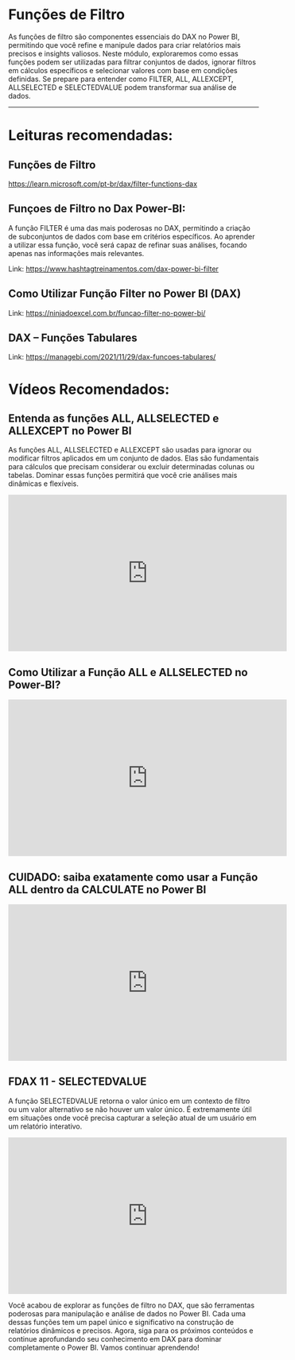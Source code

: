 # Funções de Filtro
 
As funções de filtro são componentes essenciais do DAX no Power BI, permitindo que você refine e manipule dados para criar relatórios mais precisos e insights valiosos. Neste módulo, exploraremos como essas funções podem ser utilizadas para filtrar conjuntos de dados, ignorar filtros em cálculos específicos e selecionar valores com base em condições definidas. Se prepare para entender como FILTER, ALL, ALLEXCEPT, ALLSELECTED e SELECTEDVALUE podem transformar sua análise de dados.

---

# Leituras recomendadas:

## Funções de Filtro

https://learn.microsoft.com/pt-br/dax/filter-functions-dax
 
## Funçoes de Filtro no Dax Power-BI:

A função FILTER é uma das mais poderosas no DAX, permitindo a criação de subconjuntos de dados com base em critérios específicos. Ao aprender a utilizar essa função, você será capaz de refinar suas análises, focando apenas nas informações mais relevantes.

Link: https://www.hashtagtreinamentos.com/dax-power-bi-filter
 
## Como Utilizar Função Filter no Power BI (DAX)

Link: https://ninjadoexcel.com.br/funcao-filter-no-power-bi/
 
## DAX – Funções Tabulares

Link: https://managebi.com/2021/11/29/dax-funcoes-tabulares/

# Vídeos Recomendados:
 
## Entenda as funções ALL, ALLSELECTED e ALLEXCEPT no Power BI

As funções ALL, ALLSELECTED e ALLEXCEPT são usadas para ignorar ou modificar filtros aplicados em um conjunto de dados. Elas são fundamentais para cálculos que precisam considerar ou excluir determinadas colunas ou tabelas. Dominar essas funções permitirá que você crie análises mais dinâmicas e flexíveis.

<iframe width="560" height="315" src="https://www.youtube.com/embed/Qj8-iIT5vEw?si=NFTUMfFqdMQbJ9N7" title="YouTube video player" frameborder="0" allow="accelerometer; autoplay; clipboard-write; encrypted-media; gyroscope; picture-in-picture; web-share" referrerpolicy="strict-origin-when-cross-origin" allowfullscreen></iframe>
 
## Como Utilizar a Função ALL e ALLSELECTED no Power-BI?

<iframe width="560" height="315" src="https://www.youtube.com/embed/kj5vGx7KWIM?si=DkiM53CaCr8J0-aA" title="YouTube video player" frameborder="0" allow="accelerometer; autoplay; clipboard-write; encrypted-media; gyroscope; picture-in-picture; web-share" referrerpolicy="strict-origin-when-cross-origin" allowfullscreen></iframe>

## CUIDADO: saiba exatamente como usar a Função ALL dentro da CALCULATE no Power BI
 
<iframe width="560" height="315" src="https://www.youtube.com/embed/MgLgGkSUd8g?si=rjtl1LnBWsNFgxCq" title="YouTube video player" frameborder="0" allow="accelerometer; autoplay; clipboard-write; encrypted-media; gyroscope; picture-in-picture; web-share" referrerpolicy="strict-origin-when-cross-origin" allowfullscreen></iframe>
 
## FDAX 11 - SELECTEDVALUE

A função SELECTEDVALUE retorna o valor único em um contexto de filtro ou um valor alternativo se não houver um valor único. É extremamente útil em situações onde você precisa capturar a seleção atual de um usuário em um relatório interativo.

<iframe width="560" height="315" src="https://www.youtube.com/embed/3wOOrmRoB18?si=BFTk7clAPNaYcuvA" title="YouTube video player" frameborder="0" allow="accelerometer; autoplay; clipboard-write; encrypted-media; gyroscope; picture-in-picture; web-share" referrerpolicy="strict-origin-when-cross-origin" allowfullscreen></iframe>

Você acabou de explorar as funções de filtro no DAX, que são ferramentas poderosas para manipulação e análise de dados no Power BI. Cada uma dessas funções tem um papel único e significativo na construção de relatórios dinâmicos e precisos. Agora, siga para os próximos conteúdos e continue aprofundando seu conhecimento em DAX para dominar completamente o Power BI. Vamos continuar aprendendo!